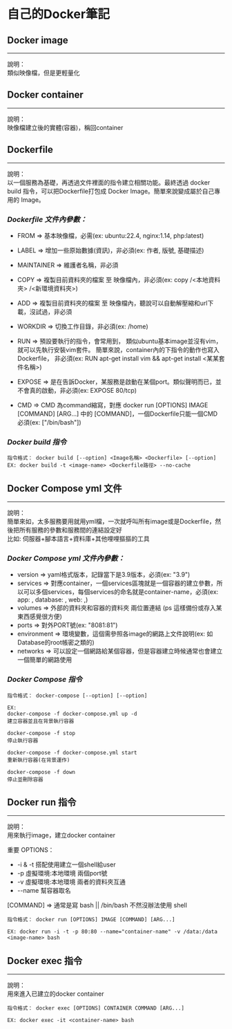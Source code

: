 # 自己的Docker筆記

## **Docker image**

---
說明：  
類似映像檔，但是更輕量化


## **Docker container**

---
說明：  
映像檔建立後的實體(容器)，稱回container



## **Dockerfile**

---
說明：  
以一個服務為基礎，再透過文件裡面的指令建立相關功能。最終透過 docker build 指令，可以把Dockerfile打包成 Docker Image。簡單來說變成屬於自己專用的 Image。<br>


### *Dockerfile 文件內參數：*

* FROM => 基本映像檔，必需(ex: ubuntu:22.4, nginx:1.14, php:latest)
* LABEL => 增加一些原始數據(資訊)，非必須(ex: 作者, 版號, 基礎描述)
* MAINTAINER => 維護者名稱，非必須
* COPY => 複製目前資料夾的檔案 至 映像檔內，非必須(ex: copy /<本地資料夾> /<新環境資料夾>)
* ADD => 複製目前資料夾的檔案 至 映像檔內，聽說可以自動解壓縮和url下載，沒試過，非必須
* WORKDIR => 切換工作目錄，非必須(ex: /home)
* RUN => 預設要執行的指令，會常用到， 類似ubuntu基本image並沒有vim，就可以先執行安裝vim套件。
       簡單來說，container內的下指令的動作也寫入Dockerfile，
       非必須(ex: RUN apt-get install vim && apt-get install <某某套件名稱>)
* EXPOSE => 是在告訴Docker，某服務是啟動在某個port。類似聲明而已，並不會真的啟動，非必須(ex: EXPOSE 80/tcp)

* CMD => CMD 為command縮寫，對應 docker run [OPTIONS] IMAGE [COMMAND] [ARG...] 中的 [COMMAND]，一個Dockerfile只能一個CMD
       必須(ex: ["/bin/bash"])



### *Docker build 指令*

```
指令格式： docker build [--option] <Image名稱> <Dockerfile> [--option]  
EX: docker build -t <image-name> <Dockerfile路徑> --no-cache
```



## **Docker Compose yml 文件**

---

說明：  
簡單來如，太多服務要用就用yml檔，一次就呼叫所有image或是Dockerfile，然後把所有服務的參數和服務間的連結設定好  
比如: 伺服器+腳本語言+資料庫+其他哩哩摳摳的工具
<br>

### *Docker Compose yml 文件內參數：*

* version => yaml格式版本，記錄當下是3.9版本，必須(ex: "3.9")
* services => 對應container，一個services區塊就是一個容器的建立參數，所以可以多個services，每個services的命名就是container-name，必須(ex: app: , database: , web: ,)
* volumes => 外部的資料夾和容器的資料夾 兩位置連結 (ps 這樣備份或存入某東西感覺很方便)
* ports => 對外PORT號(ex: "8081:81")
* environment => 環境變數，這個需參照各image的網路上文件說明(ex: 如Database的root帳密之類的)
* networks => 可以設定一個網路給某個容器，但是容器建立時候通常也會建立一個簡單的網路使用

### *Docker Compose 指令*

```
指令格式： docker-compose [--option] [--option]

EX: 
docker-compose -f docker-compose.yml up -d  
建立容器並且在背景執行容器

docker-compose -f stop
停止執行容器

docker-compose -f docker-compose.yml start   
重新執行容器(在背景運作)

docker-compose -f down
停止並刪除容器

```


## **Docker run 指令**

---
說明：  
用來執行image，建立docker container


重要 OPTIONS：  
* -i & -t 搭配使用建立一個shell給user
* -p 虛擬環境:本地環境 兩個port號
* -v 虛擬環境:本地環境 兩者的資料夾互通
* --name 幫容器取名

[COMMAND] => 通常是寫 bash || /bin/bash 不然沒辦法使用 shell

``` 
指令格式： docker run [OPTIONS] IMAGE [COMMAND] [ARG...]

EX: docker run -i -t -p 80:80 --name="container-name" -v /data:/data <image-name> bash
```



## **Docker exec 指令**

---
說明：  
用來進入已建立的docker container

``` 
指令格式： docker exec [OPTIONS] CONTAINER COMMAND [ARG...]

EX: docker exec -it <container-name> bash
```
